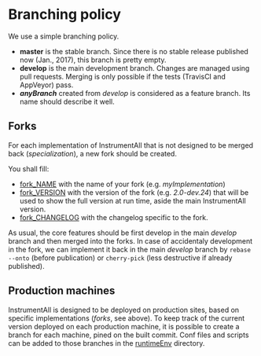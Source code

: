 # Branching policy
We use a simple branching policy. 

 * **master** is the stable branch. Since there is no stable release published now (Jan., 2017), this branch is pretty empty. 
 * **develop** is the main development branch. Changes are managed using pull requests. Merging is only possible if the tests (TravisCI and AppVeyor) pass. 
 * ***anyBranch*** created from *develop* is considered as a feature branch. Its name should describe it well. 
 
## Forks
 
 For each implementation of InstrumentAll that is not designed to be merged back (*specialization*), a new fork should be created. 
 
 You shall fill:
  * [fork_NAME](/fork_NAME) with the name of your fork (e.g. *myImplementation*)
  * [fork_VERSION](/fork_VERSION) with the version of the fork (e.g. *2.0-dev.24*) that will be used to show the full version at run time, aside the main InstrumentAll version. 
  * [fork_CHANGELOG](/fork_CHANGELOG) with the changelog specific to the fork. 
   
As usual, the core features should be first develop in the main *develop* branch and then merged into the forks. In case of accidentaly development in the fork, we can implement it back in the main *develop* branch by `rebase --onto` (before publication) or `cherry-pick` (less destructive if already published). 

## Production machines

InstrumentAll is designed to be deployed on production sites, based on specific implementations (*forks*, see above). To keep track of the current version deployed on each production machine, it is possible to create a branch for each machine, pined on the built commit. Conf files and scripts can be added to those branches in the [runtimeEnv](/runtimeEnv) directory. 